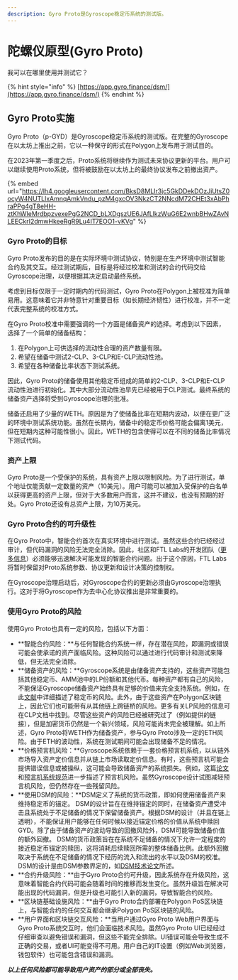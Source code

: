 ```yaml
---
description: Gyro Proto是Gyroscope稳定币系统的测试版。
---
```


# 陀螺仪原型(Gyro Proto)

我可以在哪里使用并测试它？

{% hint style="info" %}
[https://app.gyro.finance/dsm/](https://app.gyro.finance/dsm/)
{% endhint %}

## Gyro Proto实施

Gyro Proto（p-GYD）是Gyroscope稳定币系统的测试版。在完整的Gyroscope在以太坊上推出之前，它以一种保守的形式在Polygon上发布用于测试目的。

在2023年第一季度之后，Proto系统将继续作为测试未来协议更新的平台。用户可以继续使用Proto系统，但将被鼓励在以太坊上的最终协议发布之前撤出资产。

{% embed url="https://lh4.googleusercontent.com/BksD8MLIr3jc5GkDDekDOzJiUtsZ0ocyW4NUTLlxAmnqAmkVndu_pzM4gxcOV3NkzCT2NNcdM72CHEt3xAbPhraPPg4gT8eHH-ztKhWIeMrdbpzvexePgG2NCD_bLXDgszUE6JAfLlkzWuG6E2wnbBHwZAvNLEECkrI2dmwHkeeRgR9Lu4IT7EOO1-vKVg" %}

### Gyro Proto的目标

Gyro Proto发布的目的是在实际环境中测试协议，特别是在生产环境中测试智能合约及其交互。经过测试期后，目标是将经过校准和测试的合约代码交给Gyroscope治理，以便根据其决定启动最终系统。

考虑到目标仅限于一定时期内的代码测试，Gyro Proto在Polygon上被校准为简单易用。这意味着它并非特意针对重要目标（如长期经济韧性）进行校准，并不一定代表完整系统的校准方式。

在Gyro Proto校准中需要强调的一个方面是储备资产的选择。考虑到以下因素，选择了一个简单的储备结构：

1. 在Polygon上可供选择的流动性合理的资产数量有限。
2. 希望在储备中测试2-CLP、3-CLP和E-CLP流动性池。
3. 希望在各种储备比率状态下测试系统。

因此，Gyro Proto的储备使用其他稳定币组成的简单的2-CLP、3-CLP和E-CLP流动性池进行初始化。其中大部分流动性池早先已经被用于CLP测试。最终系统的储备资产选择将受到Gyroscope治理的批准。

储备还启用了少量的WETH。原因是为了使储备比率在短期内波动，以便在更广泛的环境中测试系统功能。虽然在长期内，储备中的稳定币价格可能会偏离1美元，但在短期内这种可能性很小。因此，WETH的包含使得可以在不同的储备比率情况下测试代码。

### 资产上限

Gyro Proto是一个受保护的系统，具有资产上限以限制风险。为了进行测试，单个地址仅能贡献一定数量的资产（10美元）。用户可能可以被加入受保护的白名单以获得更高的资产上限，但对于大多数用户而言，这并不建议，也没有预期的好处。Gyro Proto还设有总资产上限，为10万美元。

### Gyro Proto合约的可升级性

在Gyro Proto中，智能合约首次在真实环境中进行测试。虽然这些合约已经经过审计，但代码漏洞的风险无法完全消除。因此，社区和FTL Labs的开发团队（[更多信息](https://snapshot.org/#/gyrodao.eth/proposal/QmeMYwoCCEhSk8E7BNshU2XeSD91RVdLrkkv3mSV2EApTe)）必须能够迅速解决可能发现的智能合约问题。出于这个原因，FTL Labs将暂时保留对Proto系统参数、协议更新和设计决策的控制权。

在Gyroscope治理启动后，对Gyroscope合约的更新必须由Gyroscope治理执行。这对于将Gyroscope作为去中心化协议推出是非常重要的。

### 使用Gyro Proto的风险

使用Gyro Proto也具有一定的风险，包括以下方面：

* **智能合约风险：**与任何智能合约系统一样，存在潜在风险，即漏洞或错误可能会使承诺的资产面临风险。这种风险可以通过进行代码审计和测试来降低，但无法完全消除。
* **储备资产的风险：**Gyroscope系统是由储备资产支持的，这些资产可能包括其他稳定币、AMM池中的LP份额和其他代币。每种资产都有自己的风险，不能保证Gyroscope储备资产始终具有足够的价值来完全支持系统。例如，在此[文献](https://arxiv.org/abs/2006.12388)中详细描述了稳定币的风险。此外，由于这些资产在Polygon区块链上，因此它们也可能带有从其他链上跨链桥的风险。更多有关LP风险的信息可在CLP文档中找到。尽管这些资产的风险已经被研究过了（例如提供的链接），但是加密货币仍然是一个新兴领域，风险可能尚未完全被理解。如上所述，Gyro Proto将WETH作为储备资产，参与Gyro Proto涉及一定的ETH风险。由于ETH的波动性，系统在测试期间可能会出现储备不足的情况。
* **价格预言机风险：**Gyroscope系统依赖于一套价格预言机系统，以从链外市场导入资产定价信息并从链上市场读取定价信息。有时，这些预言机可能会提供错误信息或被操纵，这可能会导致储备资产的系统损失。例如，这篇[论文](https://arxiv.org/abs/2006.12388)和[预言机系统规范](https://github.com/gyrostable/technical-papers/blob/main/Consolidated%20Price%20Feed%20and%20Circuit%20Breakers/Design%20of%20the%20Consolidated%20Price%20Feed%20and%20Circuit%20Breaker%20System.pdf)进一步描述了预言机风险。虽然Gyroscope设计试图减轻预言机风险，但仍然存在一些残留风险。
* **使用DSM的风险：**DSM定义了系统的货币政策，即如何使用储备资产来维持稳定币的锚定。 DSM的设计旨在在维持锚定的同时，在储备资产遭受冲击且系统处于不足储备的情况下保留储备资产。根据DSM的设计（并且在链上透明），不能保证用户能够在任何时候以接近锚定价格的价值从系统中赎回GYD。除了由于储备资产的波动导致的回撤风险外，DSM可能导致储备价值的额外回撤。 DSM的货币政策旨在在系统不足储备的情况下允许一定程度的接近稳定币锚定的赎回，这将消耗后续赎回所需的整体储备比例。此额外回撤取决于系统在不足储备的情况下经历的流入和流出的水平以及DSM的校准。DSM的设计是由DSM参数界定的，如[DSM技术论文](https://github.com/gyrostable/technical-papers/blob/main/P-AMM/P-AMM%20technical%20paper.pdf)所述。
* **合约升级风险：**由于Gyro Proto合约可升级，因此系统存在升级风险，这意味着智能合约代码可能会随着时间的推移而发生变化。虽然升级旨在解决可能出现的代码漏洞，但是升级也可能引入新的漏洞，导致智能合约风险。
* **区块链基础设施风险：**由于Gyro Proto合约部署在Polygon PoS区块链上，与智能合约的任何交互都会继承Polygon PoS区块链的风险。
* **用户界面和区块链交互风险：**当用户通过Gyro Proto Web用户界面与Gyro Proto系统交互时，他们会面临技术风险。虽然Gyro Proto UI已经经过仔细审查以避免错误和漏洞，但这些不能完全排除。UI错误可能会导致生成不正确的交易，或者UI可能变得不可用。用户自己的IT设置（例如Web浏览器，钱包软件）也可能包含错误和漏洞。

_**以上任何风险都可能导致用户资产的部分或全部丧失。**_

